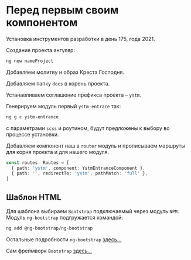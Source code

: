 # Перед первым  своим компонентом

Установка инструментов разработки в день 175, года 2021.

Создание проекта ангуляр:

```sh
ng new nameProject
```

Добавляем молитву и образ Креста Господня. 

Добавляем папку `docs` в корень проекта.

Устанавливаем соглашение префикса проекта – `ystm`.

Генерируем модуль первый `ystm-entrace` так: 

```sh
ng g c ystm-entrance
```

 с параметрами `scss` и роутином, будут предложены к выбору во процессе установки.

Добавляем компонент наш в `router` модуль и прописываем маршруты для корня проекта и для нашего модуля.

```ts
const routes: Routes = [
  { path: 'ystm', component: YstmEntranceComponent },
  { path: '', redirectTo: 'ystm', pathMatch: 'full' },
]
```

## Шаблон HTML

Для шаблона выбираем `Bootstrap` подключаемый через модуль `NPM`.
Модуль `ng-bootstrap` подгружается командой:

```sh
ng add @ng-bootstrap/ng-bootstrap
```

Остальные подробности `ng-bootstrap` [здесь…](https://github.com/ng-bootstrap/ng-bootstrap)

Сам фреймворк `Bootstrap` [здесь…](https://getbootstrap.com/)



